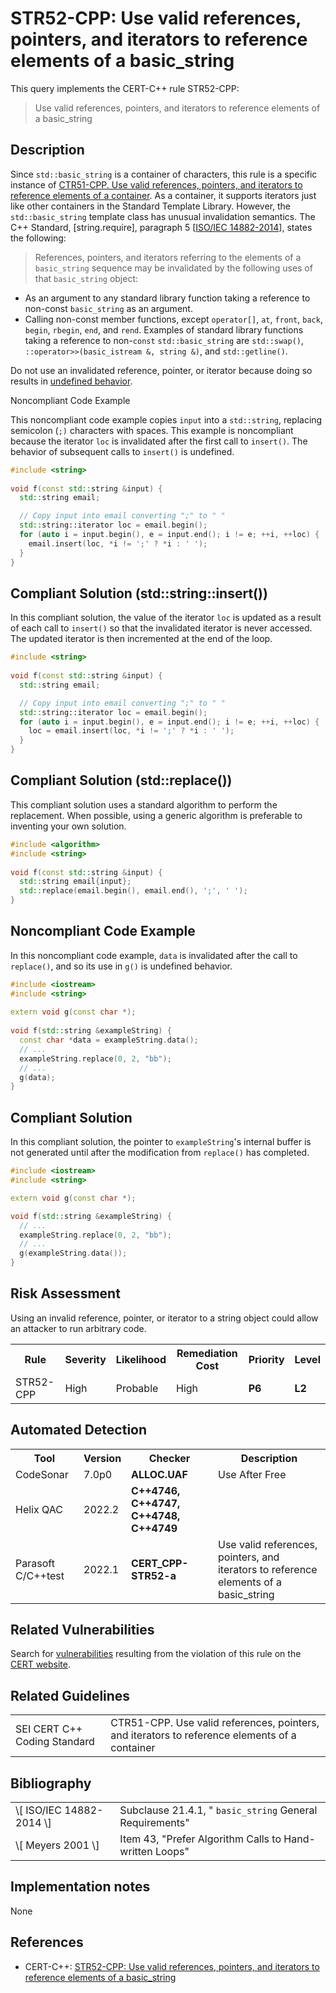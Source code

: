 # STR52-CPP: Use valid references, pointers, and iterators to reference elements of a basic_string

This query implements the CERT-C++ rule STR52-CPP:

> Use valid references, pointers, and iterators to reference elements of a basic_string


## Description

Since `std::basic_string` is a container of characters, this rule is a specific instance of [CTR51-CPP. Use valid references, pointers, and iterators to reference elements of a container](https://wiki.sei.cmu.edu/confluence/display/cplusplus/CTR51-CPP.+Use+valid+references%2C+pointers%2C+and+iterators+to+reference+elements+of+a+container). As a container, it supports iterators just like other containers in the Standard Template Library. However, the `std::basic_string` template class has unusual invalidation semantics. The C++ Standard, \[string.require\], paragraph 5 \[[ISO/IEC 14882-2014](https://wiki.sei.cmu.edu/confluence/display/cplusplus/AA.+Bibliography#AA.Bibliography-ISO%2FIEC14882-2014)\], states the following:

> References, pointers, and iterators referring to the elements of a `basic_string` sequence may be invalidated by the following uses of that `basic_string` object:


* As an argument to any standard library function taking a reference to non-const `basic_string` as an argument.
* Calling non-const member functions, except `operator[]`, `at`, `front`, `back`, `begin`, `rbegin`, `end`, and `rend`.
Examples of standard library functions taking a reference to non-`const` `std::basic_string` are `std::swap()`, `::operator>>(basic_istream &, string &)`, and `std::getline()`.

Do not use an invalidated reference, pointer, or iterator because doing so results in [undefined behavior](https://wiki.sei.cmu.edu/confluence/display/cplusplus/BB.+Definitions#BB.Definitions-undefinedbehavior).

Noncompliant Code Example

This noncompliant code example copies `input` into a `std::string`, replacing semicolon (`;)` characters with spaces. This example is noncompliant because the iterator `loc` is invalidated after the first call to `insert()`. The behavior of subsequent calls to `insert()` is undefined.

```cpp
#include <string>
 
void f(const std::string &input) {
  std::string email;

  // Copy input into email converting ";" to " "
  std::string::iterator loc = email.begin();
  for (auto i = input.begin(), e = input.end(); i != e; ++i, ++loc) {
    email.insert(loc, *i != ';' ? *i : ' ');
  }
}
```

## Compliant Solution (std::string::insert())

In this compliant solution, the value of the iterator `loc` is updated as a result of each call to `insert()` so that the invalidated iterator is never accessed. The updated iterator is then incremented at the end of the loop.

```cpp
#include <string>
 
void f(const std::string &input) {
  std::string email;

  // Copy input into email converting ";" to " "
  std::string::iterator loc = email.begin();
  for (auto i = input.begin(), e = input.end(); i != e; ++i, ++loc) {
    loc = email.insert(loc, *i != ';' ? *i : ' ');
  }
}

```

## Compliant Solution (std::replace())

This compliant solution uses a standard algorithm to perform the replacement. When possible, using a generic algorithm is preferable to inventing your own solution.

```cpp
#include <algorithm>
#include <string>
 
void f(const std::string &input) {
  std::string email{input};
  std::replace(email.begin(), email.end(), ';', ' ');
}
```

## Noncompliant Code Example

In this noncompliant code example, `data` is invalidated after the call to `replace()`, and so its use in `g()` is undefined behavior.

```cpp
#include <iostream>
#include <string>
 
extern void g(const char *);
 
void f(std::string &exampleString) {
  const char *data = exampleString.data();
  // ...
  exampleString.replace(0, 2, "bb");
  // ...
  g(data);
}
```

## Compliant Solution

In this compliant solution, the pointer to `exampleString`'s internal buffer is not generated until after the modification from `replace()` has completed.

```cpp
#include <iostream>
#include <string>

extern void g(const char *);

void f(std::string &exampleString) {
  // ...
  exampleString.replace(0, 2, "bb");
  // ...
  g(exampleString.data());
}
```

## Risk Assessment

Using an invalid reference, pointer, or iterator to a string object could allow an attacker to run arbitrary code.

<table> <tbody> <tr> <th> Rule </th> <th> Severity </th> <th> Likelihood </th> <th> Remediation Cost </th> <th> Priority </th> <th> Level </th> </tr> <tr> <td> STR52-CPP </td> <td> High </td> <td> Probable </td> <td> High </td> <td> <strong>P6</strong> </td> <td> <strong>L2</strong> </td> </tr> </tbody> </table>


## Automated Detection

<table> <tbody> <tr> <th> Tool </th> <th> Version </th> <th> Checker </th> <th> Description </th> </tr> <tr> <td> <a> CodeSonar </a> </td> <td> 7.0p0 </td> <td> <strong>ALLOC.UAF</strong> </td> <td> Use After Free </td> </tr> <tr> <td> <a> Helix QAC </a> </td> <td> 2022.2 </td> <td> <strong>C++4746, C++4747, C++4748, C++4749</strong> </td> <td> </td> </tr> <tr> <td> <a> Parasoft C/C++test </a> </td> <td> 2022.1 </td> <td> <strong>CERT_CPP-STR52-a</strong> </td> <td> Use valid references, pointers, and iterators to reference elements of a basic_string </td> </tr> </tbody> </table>


## Related Vulnerabilities

Search for [vulnerabilities](https://wiki.sei.cmu.edu/confluence/display/cplusplus/BB.+Definitions#BB.Definitions-vulnerabi) resulting from the violation of this rule on the [CERT website](https://www.kb.cert.org/vulnotes/bymetric?searchview&query=FIELD+KEYWORDS+contains+STR38-CPP).

## Related Guidelines

<table> <tbody> <tr> <td> <a> SEI CERT C++ Coding Standard </a> </td> <td> <a> CTR51-CPP. Use valid references, pointers, and iterators to reference elements of a container </a> </td> </tr> </tbody> </table>


## Bibliography

<table> <tbody> <tr> <td> \[ <a> ISO/IEC 14882-2014 </a> \] </td> <td> Subclause 21.4.1, " <code>basic_string</code> General Requirements" </td> </tr> <tr> <td> \[ <a> Meyers 2001 </a> \] </td> <td> Item 43, "Prefer Algorithm Calls to Hand-written Loops" </td> </tr> </tbody> </table>


## Implementation notes

None

## References

* CERT-C++: [STR52-CPP: Use valid references, pointers, and iterators to reference elements of a basic_string](https://wiki.sei.cmu.edu/confluence/pages/viewpage.action?pageId=88046682)
